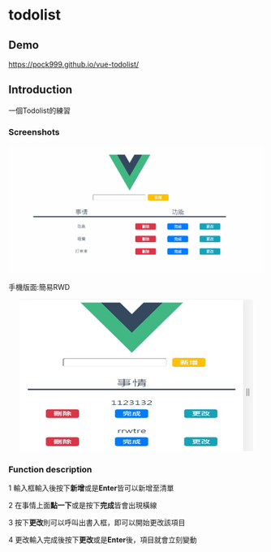 # todolist

## Demo
https://pock999.github.io/vue-todolist/

## Introduction
一個Todolist的練習


### Screenshots
![Demo](https://raw.githubusercontent.com/pock999/vue-todolist/master/demo-img/todolist-demo.gif)


手機版面:簡易RWD
<p align="center">
    <img width="460" height="300" src="https://raw.githubusercontent.com/pock999/vue-todolist/master/demo-img/todolist-ezrwd.jpg">
</p>

### Function description

1 輸入框輸入後按下**新增**或是**Enter**皆可以新增至清單

2 在事情上面**點一下**或是按下**完成**皆會出現橫線

3 按下**更改**則可以呼叫出書入框，即可以開始更改該項目

4 更改輸入完成後按下**更改**或是**Enter**後，項目就會立刻變動

